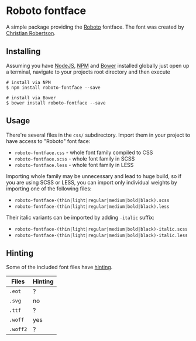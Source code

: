 # Roboto fontface

A simple package providing the [Roboto](http://www.google.com/fonts/specimen/Roboto) fontface. The font was created by [Christian Robertson](https://plus.google.com/110879635926653430880/about).

## Installing

Assuming you have [NodeJS](http://nodejs.org/), [NPM](https://www.npmjs.com/) and [Bower](http://bower.io/) installed globally just open up a terminal, navigate to your projects root directory and then execute

```
# install via NPM
$ npm install roboto-fontface --save

# install via Bower
$ bower install roboto-fontface --save
```


## Usage

There're several files in the `css/` subdirectory. Import them in your project
to have access to "Roboto" font face:

* `roboto-fontface.css` - whole font family compiled to CSS
* `roboto-fontface.scss` - whole font family in SCSS
* `roboto-fontface.less` - whole font family in LESS

Importing whole family may be unnecessary and lead to huge build, so if you are
using SCSS or LESS, you can import only individual weights by importing one
of the following files:

* `roboto-fontface-(thin|light|regular|medium|bold|black).scss`
* `roboto-fontface-(thin|light|regular|medium|bold|black).less`

Their italic variants can be imported by adding `-italic` suffix:

* `roboto-fontface-(thin|light|regular|medium|bold|black)-italic.scss`
* `roboto-fontface-(thin|light|regular|medium|bold|black)-italic.less`

## Hinting

Some of the included font files have [hinting](http://en.wikipedia.org/wiki/Font_hinting).

| Files    | Hinting |
|----------|---------|
| `.eot`   | ?       |
| `.svg`   | no      |
| `.ttf`   | ?       |
| `.woff`  | yes     |
| `.woff2` | ?       |
